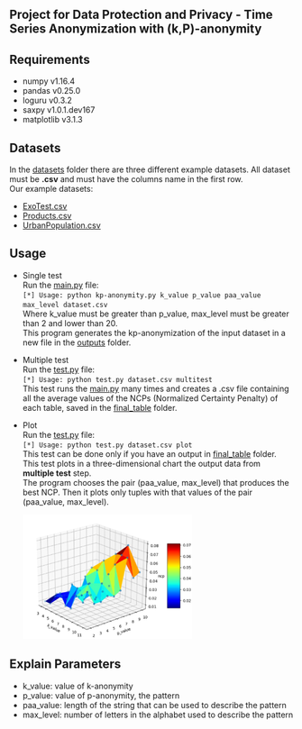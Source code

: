 ## Project for Data Protection and Privacy - Time Series Anonymization with (k,P)-anonymity

## Requirements <br /> 
- numpy v1.16.4 <br />
- pandas v0.25.0 <br />
- loguru v0.3.2 <br /> 
- saxpy v1.0.1.dev167 <br />
- matplotlib v3.1.3 <br />

## Datasets <br />
In the [datasets](/datasets "datasets") folder there are three different example datasets. All dataset must be **.csv** and must have the columns name in the first row. <br />
Our example datasets: <br />
- [ExoTest.csv](datasets/ExoTest.csv "ExoTest.csv") <br />
- [Products.csv](datasets/Products.csv "Products.csv") <br />
- [UrbanPopulation.csv](datasets/UrbanPopulation.csv "UrbanPopulation.csv") <br />
## Usage <br />
- Single test <br />
	Run the [main.py](src/main.py "main.py") file:<br />
	`[*] Usage: python kp-anonymity.py k_value p_value paa_value max_level dataset.csv`<br />
	Where k_value must be greater than p_value, max_level must be greater than 2 and lower than 20.<br />
	This program generates the kp-anonymization of the input dataset in a new file in the [outputs](outputs "outputs") folder.<br />

- Multiple test<br />
	Run the [test.py](src/test.py "test.py") file:<br />
	`[*] Usage: python test.py dataset.csv multitest`<br />
	This test runs the [main.py](src/main.py "main.py") many times and creates a .csv file containing all the average values of the NCPs (Normalized Certainty Penalty) of each table, saved in the [final_table](final_table "final_table") folder.<br />

- Plot<br />
	Run the [test.py](src/test.py "test.py") file:<br />
	`[*] Usage: python test.py dataset.csv plot`<br />
	This test can be done only if you have an output in [final_table](final_table "final_table") folder.<br />
	This test plots in a three-dimensional chart the output data from **multiple test** step.<br />
	The program chooses the pair (paa_value, max_level) that produces the best NCP. Then it plots only tuples with that values of the pair (paa_value, max_level).<br />
  
   <img src="IMG/plot_ExoTest.jpg" alt="Plot" width="300"/>

## Explain Parameters <br />
- k_value: value of k-anonymity <br />
- p_value: value of p-anonymity, the pattern <br />
- paa_value: length of the string that can be used to describe the pattern <br />
- max_level: number of letters in the alphabet used to describe the pattern <br />

   

